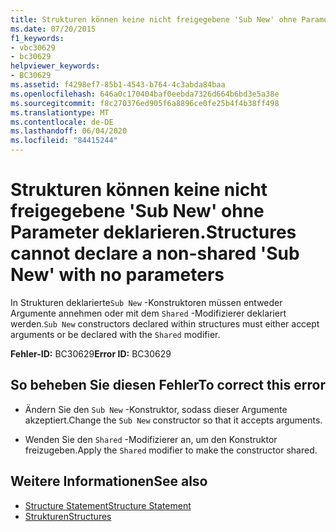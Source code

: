 ```yaml
---
title: Strukturen können keine nicht freigegebene 'Sub New' ohne Parameter deklarieren.
ms.date: 07/20/2015
f1_keywords:
- vbc30629
- bc30629
helpviewer_keywords:
- BC30629
ms.assetid: f4298ef7-85b1-4543-b764-4c3abda84baa
ms.openlocfilehash: 646a0c170404baf0eebda7326d664b6bd3e5a38e
ms.sourcegitcommit: f8c270376ed905f6a8896ce0fe25b4f4b38ff498
ms.translationtype: MT
ms.contentlocale: de-DE
ms.lasthandoff: 06/04/2020
ms.locfileid: "84415244"
---
```

# <a name="structures-cannot-declare-a-non-shared-sub-new-with-no-parameters"></a><span data-ttu-id="da758-102">Strukturen können keine nicht freigegebene 'Sub New' ohne Parameter deklarieren.</span><span class="sxs-lookup"><span data-stu-id="da758-102">Structures cannot declare a non-shared 'Sub New' with no parameters</span></span>
<span data-ttu-id="da758-103">In Strukturen deklarierte`Sub New` -Konstruktoren müssen entweder Argumente annehmen oder mit dem `Shared` -Modifizierer deklariert werden.</span><span class="sxs-lookup"><span data-stu-id="da758-103">`Sub New` constructors declared within structures must either accept arguments or be declared with the `Shared` modifier.</span></span>  
  
 <span data-ttu-id="da758-104">**Fehler-ID:** BC30629</span><span class="sxs-lookup"><span data-stu-id="da758-104">**Error ID:** BC30629</span></span>  
  
## <a name="to-correct-this-error"></a><span data-ttu-id="da758-105">So beheben Sie diesen Fehler</span><span class="sxs-lookup"><span data-stu-id="da758-105">To correct this error</span></span>  
  
- <span data-ttu-id="da758-106">Ändern Sie den `Sub New` -Konstruktor, sodass dieser Argumente akzeptiert.</span><span class="sxs-lookup"><span data-stu-id="da758-106">Change the `Sub New` constructor so that it accepts arguments.</span></span>  
  
- <span data-ttu-id="da758-107">Wenden Sie den `Shared` -Modifizierer an, um den Konstruktor freizugeben.</span><span class="sxs-lookup"><span data-stu-id="da758-107">Apply the `Shared` modifier to make the constructor shared.</span></span>  
  
## <a name="see-also"></a><span data-ttu-id="da758-108">Weitere Informationen</span><span class="sxs-lookup"><span data-stu-id="da758-108">See also</span></span>

- [<span data-ttu-id="da758-109">Structure Statement</span><span class="sxs-lookup"><span data-stu-id="da758-109">Structure Statement</span></span>](../language-reference/statements/structure-statement.md)
- [<span data-ttu-id="da758-110">Strukturen</span><span class="sxs-lookup"><span data-stu-id="da758-110">Structures</span></span>](../programming-guide/language-features/data-types/structures.md)

